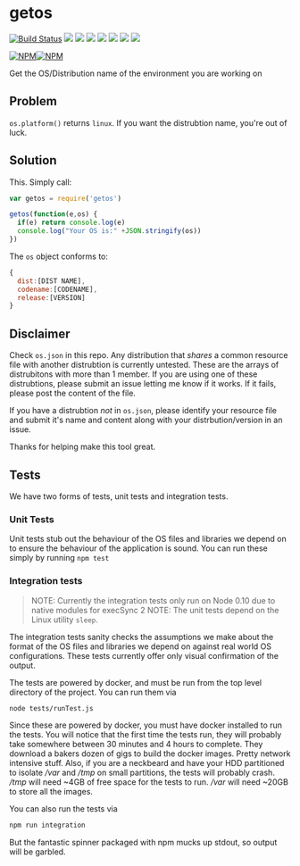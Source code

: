 # getos

[![Build Status](https://travis-ci.org/wblankenship/getos.svg?branch=integration-tests)](https://img.shields.io/travis/wblankenship/getos.svg) ![](https://img.shields.io/github/issues/wblankenship/getos.svg) ![](https://img.shields.io/github/stars/wblankenship/getos.svg) ![](https://img.shields.io/npm/dm/getos.svg) ![](https://img.shields.io/npm/dt/getos.svg) ![](https://img.shields.io/npm/v/getos.svg) ![](https://img.shields.io/npm/l/express.svg)  ![](https://img.shields.io/twitter/url/https/github.com/wblankenship/getos.svg?style=social)

[![NPM](https://nodei.co/npm/getos.png?downloads=true&downloadRank=true&stars=true)](https://nodei.co/npm/getos/)[![NPM](https://nodei.co/npm-dl/getos.png?months=9&height=3)](https://nodei.co/npm/getos/)


Get the OS/Distribution name of the environment you are working on

## Problem

`os.platform()` returns `linux`. If you want the distrubtion name, you're out of luck.

## Solution

This. Simply call:

```js
var getos = require('getos')

getos(function(e,os) {
  if(e) return console.log(e)
  console.log("Your OS is:" +JSON.stringify(os))
})
```

The `os` object conforms to:

```js
{
  dist:[DIST NAME],
  codename:[CODENAME],
  release:[VERSION]
}
```

## Disclaimer
Check `os.json` in this repo. Any distribution that *shares* a common resource file with another distrubtion is currently untested. These are the arrays of distrubitons with more than 1 member. If you are using one of these distrubtions, please submit an issue letting me know if it works. If it fails, please post the content of the file.

If you have a distrubtion *not* in `os.json`, please identify your resource file and submit it's name and content along with your distrbution/version in an issue.

Thanks for helping make this tool great.

## Tests

We have two forms of tests, unit tests and integration tests.

### Unit Tests

Unit tests stub out the behaviour of the OS files and libraries we depend on to ensure the behaviour of the application is sound. You can run these simply by running `npm test`

### Integration tests

> NOTE: Currently the integration tests only run on Node 0.10 due to native modules for execSync
> 2 NOTE: The unit tests depend on the Linux utility `sleep`.

The integration tests sanity checks the assumptions we make about the format of the OS files and libraries we depend on against real world OS configurations. These tests currently offer only visual confirmation of the output.

The tests are powered by docker, and must be run from the top level directory of the project. You can run them via

```sh
node tests/runTest.js
```

Since these are powered by docker, you must have docker installed to run the tests. You will notice that the first time the tests run, they will probably take somewhere between 30 minutes and 4 hours to complete. They download a bakers dozen of gigs to build the docker images. Pretty network intensive stuff. Also, if you are a neckbeard and have your HDD partitioned to isolate _/var_ and _/tmp_ on small partitions, the tests will probably crash. _/tmp_ will need ~4GB of free space for the tests to run. _/var_ will need ~20GB to store all the images.

You can also run the tests via

```sh
npm run integration
```

But the fantastic spinner packaged with npm mucks up stdout, so output will be garbled.
